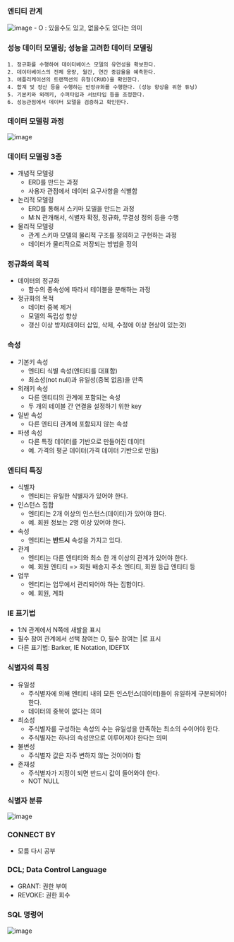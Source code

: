 ### 엔티티 관계
![image](https://github.com/hso8706/cos-repo/assets/103169947/2c160444-4134-4521-814d-31b9a67d9458)
    - O : 있을수도 있고, 없을수도 있다는 의미

### 성능 데이터 모델링; 성능을 고려한 데이터 모델링
    1. 정규화를 수행하여 데이터베이스 모델의 유연성을 확보한다.
    2. 데이터베이스의 전체 용량, 월간, 연간 증감율을 예측한다.
    3. 애플리케이션의 트랜잭션의 유형(CRUD)을 확인한다.
    4. 합계 및 정산 등을 수행하는 반정규화를 수행한다. (성능 향상을 위한 튜닝)
    5. 기본키와 외래키, 수퍼타입과 서브타입 등을 조정한다.
    6. 성능관점에서 데이터 모델을 검증하고 확인한다.

### 데이터 모델링 과정
![image](https://github.com/hso8706/cos-repo/assets/103169947/31826d80-a49f-4373-b703-eeffc375284f)

### 데이터 모델링 3종
- 개념적 모델링
  - ERD를 만드는 과정
  - 사용자 관점에서 데이터 요구사항을 식별함
- 논리적 모델링
  - ERD를 통해서 스키마 모델을 만드는 과정
  - M:N 관개해서, 식별자 확정, 정규화, 무결성 정의 등을 수행
- 물리적 모델링
  - 관계 스키마 모델의 물리적 구조를 정의하고 구현하는 과정
  - 데이터가 물리적으로 저장되는 방법을 정의

### 정규화의 목적
- 데이터의 정규화
  - 함수의 종속성에 따라서 테이블을 분해하는 과정
- 정규화의 목적
  - 데이터 중복 제거
  - 모델의 독립성 향상
  - 갱신 이상 방지(데이터 삽입, 삭제, 수정에 이상 현상이 있는것)

### 속성
- 기본키 속성
  - 엔티티 식별 속성(엔티티를 대표함)
  - 최소성(not null)과 유일성(중복 없음)을 만족
- 외래키 속성
  - 다른 엔티티의 관계에 포함되는 속성
  - 두 개의 테이블 간 연결을 설정하기 위한 key
- 일반 속성
  - 다른 엔티티 관계에 포함되지 않는 속성
- 파생 속성
  - 다른 특정 데이터를 기반으로 만들어진 데이터
  - 예. 가격의 평균 데이터(가격 데이터 기반으로 만듬)

### 엔티티 특징
- 식별자
  - 엔티티는 유일한 식별자가 있어야 한다.
- 인스턴스 집합
  - 엔티티는 2개 이상의 인스턴스(데이터)가 있어야 한다.
  - 예. 회원 정보는 2명 이상 있어야 한다.
- 속성
  - 엔티티는 **반드시** 속성을 가지고 있다.
- 관계
  - 엔티티는 다른 엔티티와 최소 한 개 이상의 관계가 있어야 한다.
  - 예. 회원 엔티티 => 회원 배송지 주소 엔티티, 회원 등급 엔티티 등
- 업무
  - 엔티티는 업무에서 관리되어야 하는 집합이다.
  - 예. 회원, 계좌

### IE 표기법
- 1:N 관계에서 N쪽에 새발을 표시
- 필수 참여 관계에서 선택 참여는 O, 필수 참여는  |로 표시
- 다른 표기법: Barker, IE Notation, IDEF1X

### 식별자의 특징
- 유일성
  - 주식별자에 의해 엔티티 내의 모든 인스턴스(데이터)들이 유일하게 구분되어야 한다. 
  - 데이터의 중복이 없다는 의미
- 최소성
  - 주식별자를 구성하는 속성의 수는 유일성을 만족하는 최소의 수이어야 한다.
  - 주식별자는 하나의 속성만으로 이루어져야 한다는 의미
- 불변성
  - 주식별자 값은 자주 변하지 않는 것이어야 함
- 존재성
  - 주식별자가 지정이 되면 반드시 값이 들어와야 한다.
  - NOT NULL

### 식별자 분류
![image](https://github.com/hso8706/cos-repo/assets/103169947/5b6c75b5-36cb-4524-8a92-58f1d7705f7f)

### CONNECT BY
- 모름 다시 공부

### DCL; Data Control Language
- GRANT: 권한 부여
- REVOKE: 권한 회수

### SQL 명령어
![image](https://github.com/hso8706/cos-repo/assets/103169947/d4e0d4f5-c534-411f-8b4b-44e8185b9d8e)